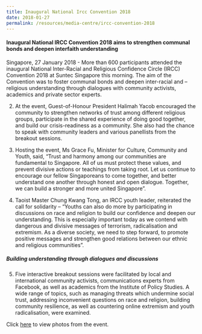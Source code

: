 ```yaml
---
title: Inaugural National Ircc Convention 2018
date: 2018-01-27
permalink: /resources/media-centre/ircc-convention-2018
---
```


#### Inaugural National IRCC Convention 2018 aims to strengthen communal bonds and deepen interfaith understanding
 
Singapore, 27 January 2018 - More than 600 participants attended the inaugural National Inter-Racial and Religious Confidence Circle (IRCC) Convention 2018 at Suntec Singapore this morning. The aim of the Convention was to foster communal bonds and deepen inter-racial and –religious understanding through dialogues with community activists, academics and private sector experts.

2. 	At the event, Guest-of-Honour President Halimah Yacob encouraged the community to strengthen networks of trust among different religious groups, participate in the shared experience of doing good together, and build our crisis-readiness as a community. She also had the chance to speak with community leaders and various panellists from the breakout sessions.

3. 	Hosting the event, Ms Grace Fu, Minister for Culture, Community and Youth, said, “Trust and harmony among our communities are fundamental to Singapore. All of us must protect these values, and prevent divisive actions or teachings from taking root. Let us continue to encourage our fellow Singaporeans to come together, and better understand one another through honest and open dialogue. Together, we can build a stronger and more united Singapore”.

4. 	Taoist Master Chung Kwang Tong, an IRCC youth leader, reiterated the call for solidarity – “Youths can also do more by participating in discussions on race and religion to build our confidence and deepen our understanding. This is especially important today as we contend with dangerous and divisive messages of terrorism, radicalisation and extremism. As a diverse society, we need to step forward, to promote positive messages and strengthen good relations between our ethnic and religious communities”.

##### Building understanding through dialogues and discussions 
5. 	Five interactive breakout sessions were facilitated by local and international community activists, communications experts from Facebook, as well as academics from the Institute of Policy Studies. A wide range of topics, such as managing threats which undermine social trust, addressing inconvenient questions on race and religion, building community resilience, as well as countering online extremism and youth radicalisation, were examined.

Click [here](https://www.flickr.com/photos/126101187@N04/albums/72157669264513319/with/28327521149/) to view photos from the event.